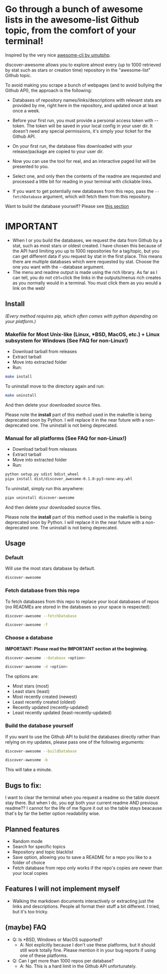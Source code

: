 # Go through a bunch of awesome lists in the awesome-list Github topic, from the comfort of your terminal!

Inspired by the very nice [awesome-cli by umutphp](https://github.com/umutphp/awesome-cli).

discover-awesome allows you to explore almost every (up to 1000 retrieved by stat such as stars or creation time) repository in the "awesome-list" Github topic.

To avoid making you scrape a bunch of webpages (and to avoid bullying the Github API), the approach is the following:

- Databases of repository names/links/descriptions with relevant stats are provided by me, right here in the repository, and updated once at least once a week.

- Before your first run, you must provide a personal access token with --token. The token will be saved in your local config in your user dir. It doesn't need any special permissions, it's simply your ticket for the Github API.

- On your first run, the database files downloaded with your release/package are copied to your user dir.

- Now you can use the tool for real, and an interactive paged list will be presented to you.

- Select one, and only then the contents of the readme are requested and processed a little bit for reading in your terminal with clickable links.

- If you want to get potentially new databases from this repo, pass the `--fetchDatabase` argument, which will fetch them from this repository. 

Want to build the database yourself? Please see [this section](#build-the-database-yourself)




# IMPORTANT
 - When I or you build the databases, we request the data from Github by a stat, such as most stars or oldest created. I have chosen this because of the API hard limiting you up to 1000 repositories for a tag/topic, but you can get different data if you request by stat in the first place. 
This means there are multiple databases which were requested by stat. Choose the one you want with the --database argument.
- The menu and readme output is made using the rich library. As far as I can tell, you do not ctrl+click the links in the outputs/menus rich creates as you normally would in a terminal. You must click them as you would a link on the web!

## Install 

*(Every method requires pip, which often comes with python depending on your platform.)*

### Makefile for Most Unix-like (Linux, *BSD, MacOS, etc.) + Linux subsystem for Windows (See FAQ for non-Linux!)

- Download tarball from releases
- Extract tarball
- Move into extracted folder
- Run:

```bash
make install
```

To uninstall move to the directory again and run:
```bash
make uninstall
```

And then delete your downloaded source files.

Please note the **install** part of this method used in the makefile is being deprecated soon by Python. I will replace it in the near future with a non-deprecated one. The uninstall is not being deprecated.

### Manual for all platforms (See FAQ for non-Linux!)

- Download tarball from releases
- Extract tarball
- Move into extracted folder
- Run:

```bash
python setup.py sdist bdist_wheel
pipx install dist/discover_awesome-0.1.0-py3-none-any.whl 
```

To uninstall, simply run this anywhere:
```bash
pipx uninstall discover-awesome
```

And then delete your downloaded source files.

Please note the **install** part of this method used in the makefile is being deprecated soon by Python. I will replace it in the near future with a non-deprecated one. The uninstall is not being deprecated.
## Usage

### Default
Will use the most stars database by default.

```bash
discover-awesome
```

### Fetch database from this repo

To fetch databases from this repo to replace your local databases of repos (no READMEs are stored in the databases so your space is respected):

```bash
discover-awesome --fetchDatabase
```

```bash
discover-awesome -f
```

### Choose a database

**IMPORTANT: Please read the IMPORTANT section at the beginning.**

```bash
discover-awesome --database <option>
```
```bash
discover-awesome -d <option>
```

The options are:
- Most stars (most)
- Least stars (least)
- Most recently created (newest)
- Least recently created (oldest)
- Recently updated (recently-updated)
- Least recently updated (least-recently-updated)

### Build the database yourself

If you want to use the Github API to build the databases directly rather than relying on my updates, please pass one of the following arguments:

```bash
discover-awesome --buildDatabase 
```

```bash
discover-awesome -b
```

This will take a minute.


## Bugs to fix:
  I want to clear the terminal when you request a readme so the table doesnt stay there. But when I do, you egt both your current readme AND previous readme?? I cannot for the life of me figure it out so the table stays beacause that's by far the better option readability wise.

## Planned features

- Random mode
- Search for specific topics
- Repository and topic blacklist
- Save option, allowing you to save a README for a repo you like to a folder of choice
- Fetch database from repo only works if the repo's copies are newer than your local copies

## Features I will not implement myself

- Walking the markdown documents interactively or extracting just the links and descriptions. People all format their stuff a bit different. I tried, but it's too tricky.

## (maybe) FAQ

- Q: Is *BSD, Windows or MacOS supported?
  - A: Not explicitly because I don't use these platforms, but it should still work totally fine. Please mention it in your bug reports if using one of these platforms.
- Q: Can I get more than 1000 repos per database?
  - A: No. This is a hard limit in the Github API unfortunately.
